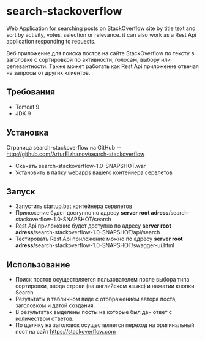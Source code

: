 # search-stackoverflow
Web Application for searching posts on StackOverflow site by title text and sort by activity, votes, selection or relevance. 
it can also work as a Rest Api application responding to requests.

Веб приложение для поиска постов на сайте StackOverflow по тексту в заголовке с сортировкой по активности, голосам, выбору или релевантности.
Tакже может работать как Rest Api приложение отвечая на запросы от других клиентов.

## Требования

* Tomcat 9
* JDK 9

## Установка

Страница search-stackoverflow на GitHub -- http://github.com/ArturElzhanov/search-stackoverflow

* Скачать search-stackoverflow-1.0-SNAPSHOT.war
* Установить в папку webapps вашего контейнера сервлетов

## Запуск

* Запустить startup.bat контейнера сервлетов
* Приложение будет доступно по адресу **server root adress**/search-stackoverflow-1.0-SNAPSHOT/search
* Rest Api приложение будет доступно по адресу **server root adress**/search-stackoverflow-1.0-SNAPSHOT/api/search
* Тестировать Rest Api приложение можно по адресу **server root adress**/search-stackoverflow-1.0-SNAPSHOT/swagger-ui.html

## Использование

* Поиск постов осуществляется пользователем после выбора типа сортировки, ввода строки (на английском языке) и нажатии кнопки Search
* Результаты в табличном виде с отображением автора поста, заголовком и датой создания. 
* В результатах выделены посты на которые был дан ответ с количеством ответов.
* По щелчку на заголовок осуществляется переход на оригинальный пост на сайт https://stackoverflow.com
